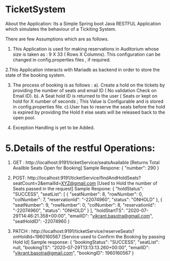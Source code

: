 # TicketSystem
About the Application:
Its a Simple Spring boot Java RESTFUL Application which simulates the behaviour of a Tickiting System.

There are few Assumptions which are as follows.

1. This Application is used for making reservations in Auditorium whose size is taken as : 9 X 33 ( Rows X Columns). This configuration can be changed in config.properties files , if required.

2.This Application interacts with Mariadb as backend in order to store the state of the booking system.

3. The process of booking is as follows :
  a). Create a hold on the tickets by providing the number of seats and email ID ( No validation Check on Email ID).
  b). A Seat hold ID is returned to the user ( Seats or kept on hold for X number of seconds ; This Value is Configurable and is stored in config.properties file.
  c).User has to reserve the seats before the hold is expired by providing the Hold it else seats will be released back to the open pool.
  
  
4. Exception Handling is yet to be Added.

5.Details of the restful Operations:
===================================
1. GET : http://localhost:9191/ticketService/seatsAvailable [Returns Total Availble Seats Open for Booking]
Sample Respone:
{
    "number": 290
}

2. POST: http://localhost:9191/ticketService/findAndHoldSeats?seatCount=2&emailId=XYZ@gmail.com [Used to Hold the number of Seats passed in the request]
Sample Respone:
{
    "holdStatus": "SUCCESS",
    "seatList": [
        {
            "seatNumber": 8,
            "rowNumber": 0,
            "colNumber": 7,
            "reservationId": "-22074960",
            "status": "ONHOLD"
        },
        {
            "seatNumber": 9,
            "rowNumber": 0,
            "colNumber": 8,
            "reservationId": "-22074960",
            "status": "ONHOLD"
        }
    ],
    "holdStartTS": "2020-07-29T14:46:21.358+00:00",
    "emailID": "vikrant.basotra@gmail.com",
    "seatHoldID": -22074960
}

3. PATCH : http://localhost:9191/ticketService/reserveSeats?onHoldId=1960160567 [Service used to Confirm the Booking by passing Hold Id]
Sample response:
{
    "bookingStatus": "SUCCESS",
    "seatList": null,
    "bookingTS": "2020-07-29T13:13:13.260+00:00",
    "emailID": "vikrant.basotra@gmail.com",
    "bookingID": 1960160567
}



